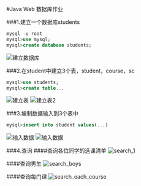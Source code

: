 #Java Web 数据库作业

###1.建立一个数据库students
```SQL
mysql -u root
mysql>use mysql;
mysql>create database students;
```
![建立数据库](https://raw.githubusercontent.com/AvengerK/JavaWebHomeworkImageResource/master/Second/image/createDatabase.png)

###2.在student中建立3个表，student，course，sc
```SQL
mysql>use students;
mysql>create table...
```
![建立表](https://raw.githubusercontent.com/AvengerK/JavaWebHomeworkImageResource/master/Second/image/createTable_1.png)
![建立表2](https://raw.githubusercontent.com/AvengerK/JavaWebHomeworkImageResource/master/Second/image/createTable_2.png)

###3.编制数据输入到3个表中
```SQL
mysql>insert into student values(...)
```
![输入数据](https://raw.githubusercontent.com/AvengerK/JavaWebHomeworkImageResource/master/Second/image/insertIntoStudent.png)
![输入数据](https://raw.githubusercontent.com/AvengerK/JavaWebHomeworkImageResource/master/Second/image/insertIntoCourse.png)

###4.查询
####查询各位同学的选课清单
![search_1](https://raw.githubusercontent.com/AvengerK/JavaWebHomeworkImageResource/master/Second/image/selectCoursesCondition.png)

####查询男生
![search_boys](https://raw.githubusercontent.com/AvengerK/JavaWebHomeworkImageResource/master/Second/image/selectMalesCourses.png)

####查询每门课
![search_each_course](https://raw.githubusercontent.com/AvengerK/JavaWebHomeworkImageResource/master/Second/image/selectEachCourse.png)
